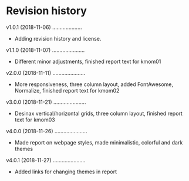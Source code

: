 Revision history
================
v1.0.1 (2018-11-06)
....................
* Adding revision history and license.

v1.1.0 (2018-11-07)
......................
* Different minor adjustments, finished report text for kmom01

v2.0.0 (2018-11-11)
......................
* More responsiveness, three column layout, added FontAwesome, Normalize, finished report text for kmom02

v3.0.0 (2018-11-21)
......................
* Desinax vertical/horizontal grids, three column layout, finished report text for kmom03

v4.0.0 (2018-11-26)
......................
* Made report on webpage styles, made minimalistic, colorful and dark themes

v4.0.1 (2018-11-27)
......................
* Added links for changing themes in report
